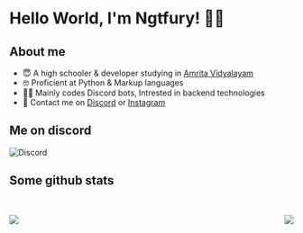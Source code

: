 # Hello World, I'm Ngtfury! 👋🏻

## About me
  - 😇 A high schooler & developer studying in [Amrita Vidyalayam](http://amritavidyalayam.org/)
  - 🤓 Proficient at Python & Markup languages
  - 🤸‍♂️ Mainly codes Discord bots, Intrested in backend technologies
  - 🏹 Contact me on [Discord](https://discord.com/users/770646750804312105) or [Instagram](https://www.instagram.com/_ngt_fury/)


## Me on discord
![Discord](https://discord.c99.nl/widget/theme-4/770646750804312105.png)
  
## Some github stats
<br>

<p align=center>
<a href="https://github.com/ACGaming1508">
  <img align="left" src="https://github-readme-stats.vercel.app/api?username=Ngtfury&count_private=true&hide=prs&title_color=&icon_color=f0f0f0&text_color=f0f0f0&bg_color=151b22&hide_border=true" />
  <img align="right" src="https://github-readme-stats.vercel.app/api/top-langs/?username=Ngtfury&show_icons=true&show_icons=true&title_color=&icon_color=f0f0f0&text_color=f0f0f0&bg_color=151b22&hide_border=true"  />

</br>
